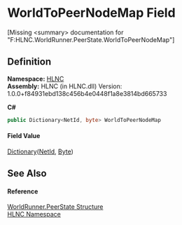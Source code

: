 # WorldToPeerNodeMap Field


\[Missing &lt;summary&gt; documentation for "F:HLNC.WorldRunner.PeerState.WorldToPeerNodeMap"\]



## Definition
**Namespace:** <a href="N_HLNC">HLNC</a>  
**Assembly:** HLNC (in HLNC.dll) Version: 1.0.0+f84931ebd138c456b4e0448f1a8e3814bd665733

**C#**
``` C#
public Dictionary<NetId, byte> WorldToPeerNodeMap
```



#### Field Value
<a href="https://learn.microsoft.com/dotnet/api/system.collections.generic.dictionary-2" target="_blank" rel="noopener noreferrer">Dictionary</a>(<a href="T_HLNC_NetId">NetId</a>, <a href="https://learn.microsoft.com/dotnet/api/system.byte" target="_blank" rel="noopener noreferrer">Byte</a>)

## See Also


#### Reference
<a href="T_HLNC_WorldRunner_PeerState">WorldRunner.PeerState Structure</a>  
<a href="N_HLNC">HLNC Namespace</a>  
